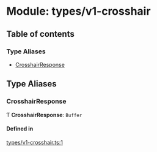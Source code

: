 # Module: types/v1-crosshair

## Table of contents

### Type Aliases

- [CrosshairResponse](types_v1_crosshair.md#crosshairresponse)

## Type Aliases

### CrosshairResponse

Ƭ **CrosshairResponse**: `Buffer`

#### Defined in

[types/v1-crosshair.ts:1](https://github.com/jameslinimk/unofficial-valorant-api/blob/2dbdb4a/package/src/types/v1-crosshair.ts#L1)

